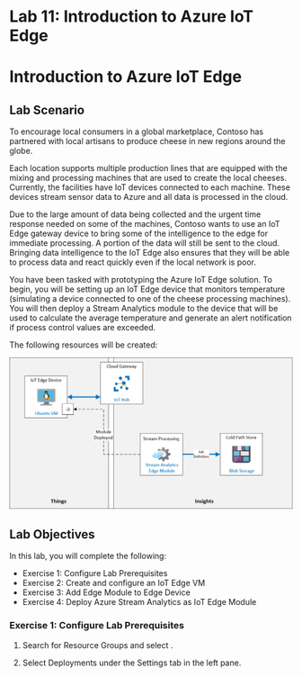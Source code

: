 # Lab 11: Introduction to Azure IoT Edge

# Introduction to Azure IoT Edge

## Lab Scenario

To encourage local consumers in a global marketplace, Contoso has partnered with local artisans to produce cheese in new regions around the globe.

Each location supports multiple production lines that are equipped with the mixing and processing machines that are used to create the local cheeses. Currently, the facilities have IoT devices connected to each machine. These devices stream sensor data to Azure and all data is processed in the cloud.

Due to the large amount of data being collected and the urgent time response needed on some of the machines, Contoso wants to use an IoT Edge gateway device to bring some of the intelligence to the edge for immediate processing. A portion of the data will still be sent to the cloud. Bringing data intelligence to the IoT Edge also ensures that they will be able to process data and react quickly even if the local network is poor.

You have been tasked with prototyping the Azure IoT Edge solution. To begin, you will be setting up an IoT Edge device that monitors temperature (simulating a device connected to one of the cheese processing machines). You will then deploy a Stream Analytics module to the device that will be used to calculate the average temperature and generate an alert notification if process control values are exceeded.

The following resources will be created:

![Lab 11 Architecture](media/LAB_AK_11-architecture.png)

## Lab Objectives

In this lab, you will complete the following:

- Exercise 1: Configure Lab Prerequisites
- Exercise 2: Create and configure an IoT Edge VM
- Exercise 3: Add Edge Module to Edge Device
- Exercise 4: Deploy Azure Stream Analytics as IoT Edge Module


### Exercise 1: Configure Lab Prerequisites

1. Search for Resource Groups and select .

1. Select Deployments under the Settings tab in the left pane.
   
